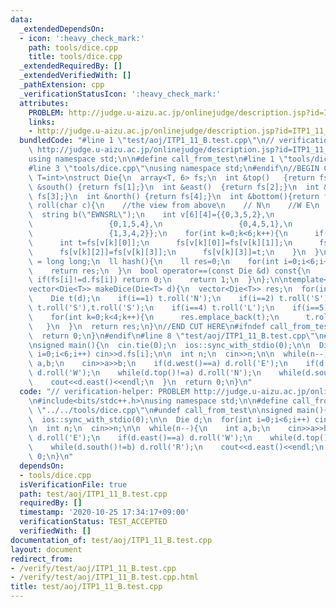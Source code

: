 ```yaml
---
data:
  _extendedDependsOn:
  - icon: ':heavy_check_mark:'
    path: tools/dice.cpp
    title: tools/dice.cpp
  _extendedRequiredBy: []
  _extendedVerifiedWith: []
  _pathExtension: cpp
  _verificationStatusIcon: ':heavy_check_mark:'
  attributes:
    PROBLEM: http://judge.u-aizu.ac.jp/onlinejudge/description.jsp?id=ITP1_11_B
    links:
    - http://judge.u-aizu.ac.jp/onlinejudge/description.jsp?id=ITP1_11_B
  bundledCode: "#line 1 \"test/aoj/ITP1_11_B.test.cpp\"\n// verification-helper: PROBLEM\
    \ http://judge.u-aizu.ac.jp/onlinejudge/description.jsp?id=ITP1_11_B\n\n#include<bits/stdc++.h>\n\
    using namespace std;\n\n#define call_from_test\n#line 1 \"tools/dice.cpp\"\n\n\
    #line 3 \"tools/dice.cpp\"\nusing namespace std;\n#endif\n//BEGIN CUT HERE\ntemplate<typename\
    \ T=int>\nstruct Die{\n  array<T, 6> fs;\n  int &top()   {return fs[0];}\n  int\
    \ &south() {return fs[1];}\n  int &east()  {return fs[2];}\n  int &west()  {return\
    \ fs[3];}\n  int &north() {return fs[4];}\n  int &bottom(){return fs[5];}\n  void\
    \ roll(char c){\n    //the view from above\n    // N\n    //W E\n    // S\n  \
    \  string b(\"EWNSRL\");\n    int v[6][4]={{0,3,5,2},\n                 {0,2,5,3},\n\
    \                 {0,1,5,4},\n                 {0,4,5,1},\n                 {1,2,4,3},\n\
    \                 {1,3,4,2}};\n    for(int k=0;k<6;k++){\n      if(b[k]!=c) continue;\n\
    \      int t=fs[v[k][0]];\n      fs[v[k][0]]=fs[v[k][1]];\n      fs[v[k][1]]=fs[v[k][2]];\n\
    \      fs[v[k][2]]=fs[v[k][3]];\n      fs[v[k][3]]=t;\n    }\n  }\n  using ll\
    \ = long long;\n  ll hash(){\n    ll res=0;\n    for(int i=0;i<6;i++) res=res*256+fs[i];\n\
    \    return res;\n  }\n  bool operator==(const Die &d) const{\n    for(int i=0;i<6;i++)\
    \ if(fs[i]!=d.fs[i]) return 0;\n    return 1;\n  }\n};\n\ntemplate<typename T>\n\
    vector<Die<T>> makeDice(Die<T> d){\n  vector<Die<T>> res;\n  for(int i=0;i<6;i++){\n\
    \    Die t(d);\n    if(i==1) t.roll('N');\n    if(i==2) t.roll('S');\n    if(i==3)\
    \ t.roll('S'),t.roll('S');\n    if(i==4) t.roll('L');\n    if(i==5) t.roll('R');\n\
    \    for(int k=0;k<4;k++){\n      res.emplace_back(t);\n      t.roll('E');\n \
    \   }\n  }\n  return res;\n}\n//END CUT HERE\n#ifndef call_from_test\nsigned main(){\n\
    \  return 0;\n}\n#endif\n#line 8 \"test/aoj/ITP1_11_B.test.cpp\"\n#undef call_from_test\n\
    \nsigned main(){\n  cin.tie(0);\n  ios::sync_with_stdio(0);\n\n  Die d;\n  for(int\
    \ i=0;i<6;i++) cin>>d.fs[i];\n\n  int n;\n  cin>>n;\n\n  while(n--){\n    int\
    \ a,b;\n    cin>>a>>b;\n    if(d.west()==a) d.roll('E');\n    if(d.east()==a)\
    \ d.roll('W');\n    while(d.top()!=a) d.roll('N');\n    while(d.south()!=b) d.roll('R');\n\
    \    cout<<d.east()<<endl;\n  }\n  return 0;\n}\n"
  code: "// verification-helper: PROBLEM http://judge.u-aizu.ac.jp/onlinejudge/description.jsp?id=ITP1_11_B\n\
    \n#include<bits/stdc++.h>\nusing namespace std;\n\n#define call_from_test\n#include\
    \ \"../../tools/dice.cpp\"\n#undef call_from_test\n\nsigned main(){\n  cin.tie(0);\n\
    \  ios::sync_with_stdio(0);\n\n  Die d;\n  for(int i=0;i<6;i++) cin>>d.fs[i];\n\
    \n  int n;\n  cin>>n;\n\n  while(n--){\n    int a,b;\n    cin>>a>>b;\n    if(d.west()==a)\
    \ d.roll('E');\n    if(d.east()==a) d.roll('W');\n    while(d.top()!=a) d.roll('N');\n\
    \    while(d.south()!=b) d.roll('R');\n    cout<<d.east()<<endl;\n  }\n  return\
    \ 0;\n}\n"
  dependsOn:
  - tools/dice.cpp
  isVerificationFile: true
  path: test/aoj/ITP1_11_B.test.cpp
  requiredBy: []
  timestamp: '2020-10-25 17:34:17+09:00'
  verificationStatus: TEST_ACCEPTED
  verifiedWith: []
documentation_of: test/aoj/ITP1_11_B.test.cpp
layout: document
redirect_from:
- /verify/test/aoj/ITP1_11_B.test.cpp
- /verify/test/aoj/ITP1_11_B.test.cpp.html
title: test/aoj/ITP1_11_B.test.cpp
---
```


